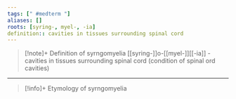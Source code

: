 ```yaml
---
tags: [" #medterm "]
aliases: []
roots: [syring-, myel-, -ia]
definition:: cavities in tissues surrounding spinal cord
---
```

>[!note]+ Definition of syrngomyelia
>[[syring-]]o-[[myel-]][[-ia]] - cavities in tissues surrounding spinal cord (condition of spinal ord cavities)
___
>[!info]+ Etymology of syrngomyelia

